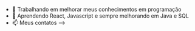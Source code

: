- 🔭 Trabalhando em melhorar meus conhecimentos em programação 
- 🌱 Aprendendo React, Javascript e sempre melhorando em Java e SQL
- 📫 Meus contatos
-->
